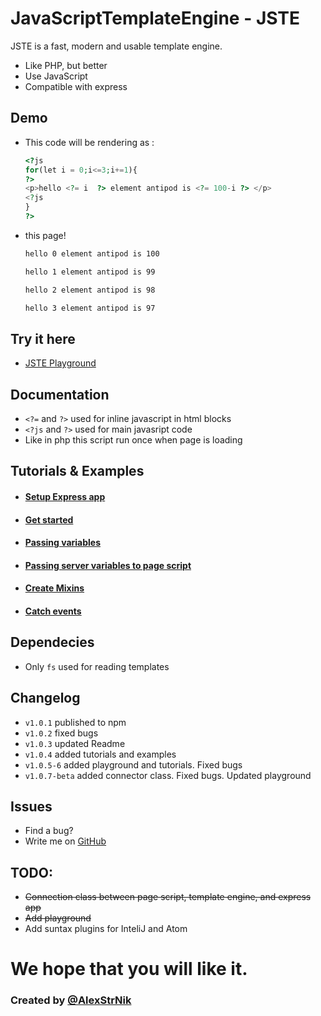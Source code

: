 # JavaScriptTemplateEngine - JSTE

JSTE is a fast, modern and usable template engine.

  - Like PHP, but better
  - Use JavaScript
  - Compatible with express


## Demo
- This code will be rendering as :
    ```php
    <?js
    for(let i = 0;i<=3;i+=1){
    ?>
    <p>hello <?= i  ?> element antipod is <?= 100-i ?> </p>
    <?js
    }
    ?>
    ```
- this page!
    ```bash
    hello 0 element antipod is 100
    
    hello 1 element antipod is 99
    
    hello 2 element antipod is 98
    
    hello 3 element antipod is 97
    ```
## Try it here
- [JSTE Playground](https://alexstrnik.github.io/JSTE/jste/playground)
## Documentation
  - `<?=` and `?>` used for inline javascript in html blocks
  - `<?js` and `?>` used for main javasript code
  - Like in php this script run once when page is loading

## Tutorials & Examples
- #### [Setup Express app](https://github.com/AlexStrNik/JSTE/blob/master/jste/examples/GetStarted.md)
- #### [Get started](https://github.com/AlexStrNik/JSTE/blob/master/jste/examples/First.md)
- #### [Passing variables](https://github.com/AlexStrNik/JSTE/blob/master/jste/examples/PassVar1.md)
- #### [Passing server variables to page script](https://github.com/AlexStrNik/JSTE/blob/master/jste/examples/PassVar2.md)
- #### [Create Mixins](https://github.com/AlexStrNik/JSTE/blob/master/jste/examples/Mixin.md)
- #### [Catch events](https://github.com/AlexStrNik/JSTE/blob/master/jste/examples/Events1.md)

## Dependecies
  - Only `fs` used for reading templates

## Changelog
-  `v1.0.1` published to npm
-  `v1.0.2` fixed bugs
-  `v1.0.3` updated Readme
-  `v1.0.4` added tutorials and examples
-  `v1.0.5-6` added playground and tutorials. Fixed bugs
-  `v1.0.7-beta` added connector class. Fixed bugs. Updated playground
## Issues
- Find a bug?
- Write me on [GitHub](https://github.com/AlexStrNik/JSTE/issues)

## TODO:
- ~~Connection class between page script, template engine, and express app~~
- ~~Add playground~~
- Add suntax plugins for InteliJ and Atom

# We hope that you will like it. 
### Created by  [@AlexStrNik](https://telegram.me/alexstrnik)